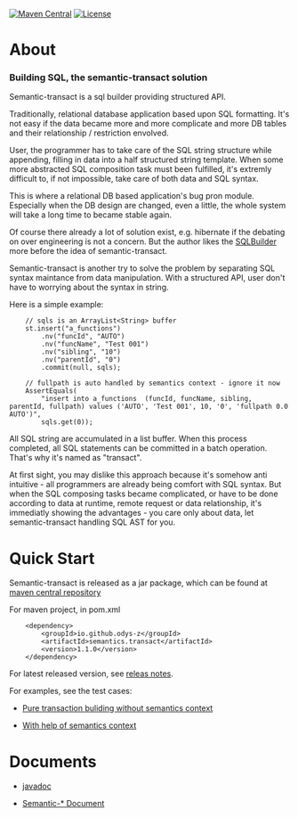 [![Maven Central](https://maven-badges.herokuapp.com/maven-central/io.github.odys-z/semantics.transact/badge.svg)](https://maven-badges.herokuapp.com/maven-central/io.github.odys-z/semantics.transact/)
[![License](http://img.shields.io/:license-apache-blue.svg)](http://www.apache.org/licenses/LICENSE-2.0.html)

# About

### Building SQL, the semantic-transact solution

Semantic-transact is a sql builder providing structured API.

Traditionally, relational database application based upon SQL formatting.
It's not easy if the data became more and more complicate and more DB tables and
their relationship / restriction envolved.

User, the programmer has to take care of the SQL string structure while appending,
filling in data into a half structured string template. When some more abstracted
SQL composition task must been fulfilled, it's extremly difficult to, if not
impossible, take care of both data and SQL syntax.

This is where a relational DB based application's bug pron module. Especially when
the DB design are changed, even a little, the whole system will take a long time
to became stable again.

Of course there already a lot of solution exist, e.g. hibernate if the debating
on over engineering is not a concern. But the author likes the [SQLBuilder](https://openhms.sourceforge.io/sqlbuilder/)
more before the idea of semantic-transact.

Semantic-transact is another try to solve the problem by separating SQL syntax
maintance from data manipulation. With a structured API, user don't have to worrying
about the syntax in string.

Here is a simple example:

~~~
    // sqls is an ArrayList<String> buffer
    st.insert("a_functions")
        .nv("funcId", "AUTO")
        .nv("funcName", "Test 001")
        .nv("sibling", "10")
        .nv("parentId", "0")
        .commit(null, sqls);

    // fullpath is auto handled by semantics context - ignore it now
    AssertEquals(
        "insert into a_functions  (funcId, funcName, sibling, parentId, fullpath) values ('AUTO', 'Test 001', 10, '0', 'fullpath 0.0 AUTO')",
        sqls.get(0));
~~~

All SQL string are accumulated in a list buffer. When this process completed, all
SQL statements can be committed in a batch operation. That's why it's named as
"transact".

At first sight, you may dislike this approach because it's somehow anti intuitive - all
programmers are already being comfort with SQL syntax. But when the SQL composing
tasks became complicated, or have to be done according to data at runtime, remote
request or data relationship, it's immediatly showing the advantages - you care
only about data, let semantic-transact handling SQL AST for you.

# Quick Start

Semantic-transact is released as a jar package, which can be found at
[maven central repository](https://search.maven.org/artifact/io.github.odys-z/semantics.transact)

For maven project, in pom.xml
~~~
    <dependency>
        <groupId>io.github.odys-z</groupId>
        <artifactId>semantics.transact</artifactId>
        <version>1.1.0</version>
    </dependency>
~~~
For latest released version, see [releas notes](release-notes.md).

For examples, see the test cases:

- [Pure transaction buliding without semantics context](https://github.com/odys-z/semantic-transact/blob/master/semantic.transact/src/test/java/io/odysz/transact/sql/TestTransc.java)

- [With help of semantics context](https://github.com/odys-z/semantic-transact/blob/master/semantic.transact/src/test/java/io/odysz/semantics/SemanticsTest.java)

# Documents

- [javadoc](https://odys-z.github.io/javadoc/semantic.transact/index.html)

- [Semantic-* Document](https://odys-z.github.io)
